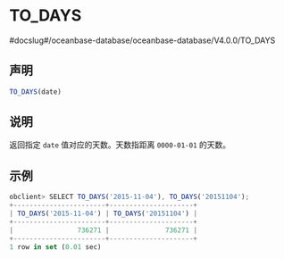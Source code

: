 TO_DAYS 
============================
#docslug#/oceanbase-database/oceanbase-database/V4.0.0/TO_DAYS


声明 
-----------------------

```javascript
TO_DAYS(date)
```



说明 
-----------------------

返回指定 `date` 值对应的天数。天数指距离 `0000-01-01` 的天数。

示例 
-----------------------

```javascript
obclient> SELECT TO_DAYS('2015-11-04'), TO_DAYS('20151104');
+-----------------------+---------------------+
| TO_DAYS('2015-11-04') | TO_DAYS('20151104') |
+-----------------------+---------------------+
|                736271 |              736271 |
+-----------------------+---------------------+
1 row in set (0.01 sec)
```


